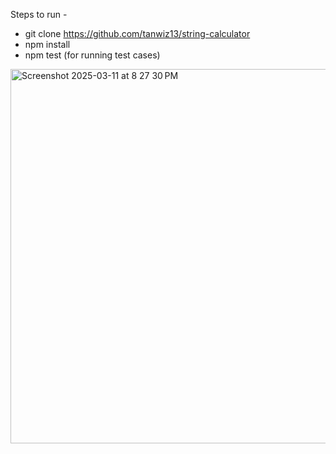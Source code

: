 Steps to run - 
- git clone https://github.com/tanwiz13/string-calculator
- npm install
- npm test (for running test cases)
<img width="599" alt="Screenshot 2025-03-11 at 8 27 30 PM" src="https://github.com/user-attachments/assets/e457ec9a-043c-47ef-8b76-4a11b2b38abf" />
